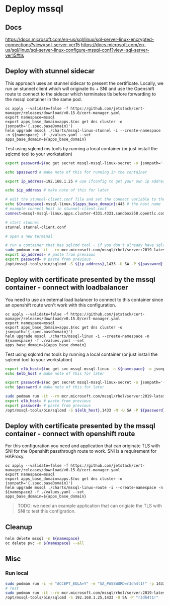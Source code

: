 # Deploy mssql

## Docs

<https://docs.microsoft.com/en-us/sql/linux/sql-server-linux-encrypted-connections?view=sql-server-ver15>
<https://docs.microsoft.com/en-us/sql/linux/sql-server-linux-configure-mssql-conf?view=sql-server-ver15#tls>

## Deploy with stunnel sidecar

This approach uses an stunnel sidecar to present the certificate. Locally, we run an stunnel client which will originate tls + SNI and use the Openshift route to connect to the sidecar which terminates tls before forwarding to the mssql container in the same pod.

```shell
oc apply --validate=false -f https://github.com/jetstack/cert-manager/releases/download/v0.15.0/cert-manager.yaml
export namespace=mssql
export apps_base_domain=apps.$(oc get dns cluster -o jsonpath='{.spec.baseDomain}')
helm upgrade mssql ./charts/mssql-linux-stunnel -i --create-namespace -n ${namespace} -f ./values.yaml --set apps_base_domain=${apps_base_domain}
```

Test using sqlcmd ms tools by running a local container (or just install the sqlcmd tool to your workstation)

```sh
export password=$(oc get secret mssql-mssql-linux-secret -o jsonpath='{.data.sapassword}' | base64 -d)

echo $password # make note of this for running in the container

export ip_address=192.168.1.25 # use ifconfig to get your own ip address assigned to your machine

echo $ip_address # make note of this for later

# edit the stunnel-client.conf file and set the connect variable to the openshift route host
echo ${namespace}-mssql-linux.${apps_base_domain}:443 # the host name
# example connect host in stunnel-client.conf
connect=mssql-mssql-linux.apps.cluster-4331.4331.sandbox258.opentlc.com:443

# start stunnel
stunnel stunnel-client.conf

# open a new terminal

# run a container that has sqlcmd tool - if you don't already have sqlcmd tool installed on your workstation
sudo podman run -it --rm mcr.microsoft.com/mssql/rhel/server:2019-latest "bash"
export ip_address= # paste from previous
export password= # paste from previous
/opt/mssql-tools/bin/sqlcmd -S ${ip_address},1433 -U SA -P ${password}
```

## Deploy with certificate presented by the mssql container - connect with loadbalancer

You need to use an external load balancer to connect to this container since an openshift route won't work with this configuration.

```shell
oc apply --validate=false -f https://github.com/jetstack/cert-manager/releases/download/v0.15.0/cert-manager.yaml
export namespace=mssql
export apps_base_domain=apps.$(oc get dns cluster -o jsonpath='{.spec.baseDomain}')
helm upgrade mssql ./charts/mssql-linux -i --create-namespace -n ${namespace} -f ./values.yaml --set apps_base_domain=${apps_base_domain}
```

Test using sqlcmd ms tools by running a local container (or just install the sqlcmd tool to your workstation)

```sh
export elb_host=$(oc get svc mssql-mssql-linux -n ${namespace} -o jsonpath='{.status.loadBalancer.ingress[0].hostname}')
echo $elb_host # make note of this for later

export password=$(oc get secret mssql-mssql-linux-secret -o jsonpath='{.data.sapassword}' | base64 -d)
echo $password # make note of this for later

sudo podman run -it --rm mcr.microsoft.com/mssql/rhel/server:2019-latest "bash"
export elb_host= # paste from previous
export password= # paste from previous
/opt/mssql-tools/bin/sqlcmd -S ${elb_host},1433 -N -U SA -P ${password} -C
```

## Deploy with certificate presented by the mssql container - connect with openshift route

For this configuration you need and application that can originate TLS with SNI for the Openshift passthrough route to work. SNI is a requirement for HAProxy.

```shell
oc apply --validate=false -f https://github.com/jetstack/cert-manager/releases/download/v0.15.0/cert-manager.yaml
export namespace=mssql
export apps_base_domain=apps.$(oc get dns cluster -o jsonpath='{.spec.baseDomain}')
helm upgrade mssql ./charts/mssql-linux-route -i --create-namespace -n ${namespace} -f ./values.yaml --set apps_base_domain=${apps_base_domain}
```

> TODO: we need an example application that can origiate the TLS with SNI to test this configration.

## Cleanup

```sh
helm delete mssql -n ${namespace}
oc delete pvc -n ${namespace} --all
```

## Misc

### Run local

```sh
sudo podman run -i -e "ACCEPT_EULA=Y" -e "SA_PASSWORD=r3dh4t1!" -p 1433:1433 --name sql1 -h sql1 -i --rm mcr.microsoft.com/mssql/rhel/server:2019-latest
# Test
sudo podman run -it --rm mcr.microsoft.com/mssql/rhel/server:2019-latest "bash"
/opt/mssql-tools/bin/sqlcmd -S 192.168.1.25,1433 -U SA -P "r3dh4t1!"
```
